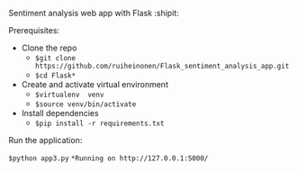 Sentiment analysis web app with Flask :shipit:

Prerequisites:
 - Clone the repo
   - `$git clone https://github.com/ruiheinonen/Flask_sentiment_analysis_app.git`
   - `$cd Flask*`
 - Create and activate virtual environment
   - `$virtualenv  venv`
   - `$source venv/bin/activate`
 - Install dependencies 
   - `$pip install -r requirements.txt`

Run the application:

`$python app3.py`
`*Running on http://127.0.0.1:5000/`
